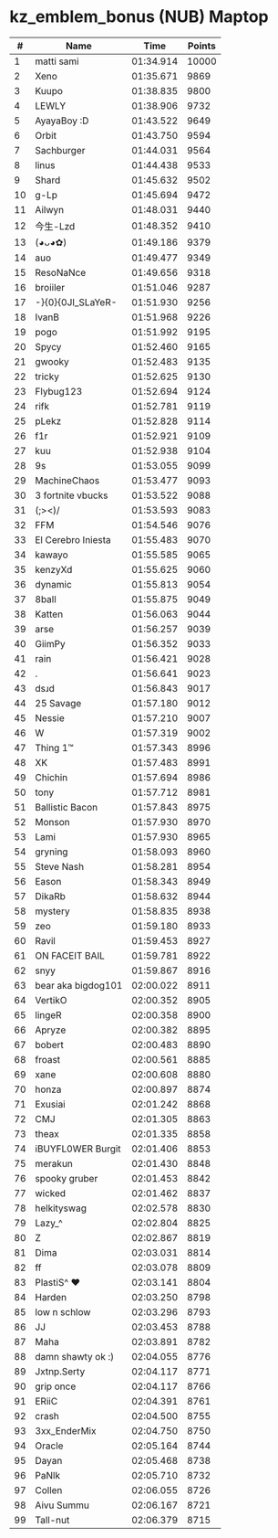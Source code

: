 # kz_emblem_bonus (NUB) Maptop

|  # | Name | Time | Points |
|-------------- | -------------- | -------------- | -------------- | 
| 1 | matti sami | 01:34.914 | 10000 | 
| 2 | Xeno | 01:35.671 | 9869 | 
| 3 | Kuupo | 01:38.835 | 9800 | 
| 4 | LEWLY | 01:38.906 | 9732 | 
| 5 | AyayaBoy :D | 01:43.522 | 9649 | 
| 6 | Orbit | 01:43.750 | 9594 | 
| 7 | Sachburger | 01:44.031 | 9564 | 
| 8 | linus | 01:44.438 | 9533 | 
| 9 | Shard | 01:45.632 | 9502 | 
| 10 | g-Lp | 01:45.694 | 9472 | 
| 11 | Ailwyn | 01:48.031 | 9440 | 
| 12 | 今生-Lzd | 01:48.352 | 9410 | 
| 13 | (◕ᴗ◕✿) | 01:49.186 | 9379 | 
| 14 | auo | 01:49.477 | 9349 | 
| 15 | ResoNaNce | 01:49.656 | 9318 | 
| 16 | broiiler | 01:51.046 | 9287 | 
| 17 | -}{0}{0JI_SLaYeR- | 01:51.930 | 9256 | 
| 18 | IvanB | 01:51.968 | 9226 | 
| 19 | pogo | 01:51.992 | 9195 | 
| 20 | Spycy | 01:52.460 | 9165 | 
| 21 | gwooky | 01:52.483 | 9135 | 
| 22 | tricky | 01:52.625 | 9130 | 
| 23 | Flybug123 | 01:52.694 | 9124 | 
| 24 | rifk | 01:52.781 | 9119 | 
| 25 | pLekz | 01:52.828 | 9114 | 
| 26 | f1r | 01:52.921 | 9109 | 
| 27 | kuu | 01:52.938 | 9104 | 
| 28 | 9s | 01:53.055 | 9099 | 
| 29 | MachineChaos | 01:53.477 | 9093 | 
| 30 | 3 fortnite vbucks | 01:53.522 | 9088 | 
| 31 | (;><)/ | 01:53.593 | 9083 | 
| 32 | FFM | 01:54.546 | 9076 | 
| 33 | El Cerebro Iniesta | 01:55.483 | 9070 | 
| 34 | kawayo | 01:55.585 | 9065 | 
| 35 | kenzyXd | 01:55.625 | 9060 | 
| 36 | dynamic | 01:55.813 | 9054 | 
| 37 | 8ball | 01:55.875 | 9049 | 
| 38 | Katten | 01:56.063 | 9044 | 
| 39 | arse | 01:56.257 | 9039 | 
| 40 | GiimPy | 01:56.352 | 9033 | 
| 41 | rain | 01:56.421 | 9028 | 
| 42 | . | 01:56.641 | 9023 | 
| 43 | dsɹd | 01:56.843 | 9017 | 
| 44 | 25 Savage | 01:57.180 | 9012 | 
| 45 | Nessie | 01:57.210 | 9007 | 
| 46 | W | 01:57.319 | 9002 | 
| 47 | Thing 1™ | 01:57.343 | 8996 | 
| 48 | XK | 01:57.483 | 8991 | 
| 49 | Chichin | 01:57.694 | 8986 | 
| 50 | tony | 01:57.712 | 8981 | 
| 51 | Ballistic Bacon | 01:57.843 | 8975 | 
| 52 | Monson | 01:57.930 | 8970 | 
| 53 | Lami | 01:57.930 | 8965 | 
| 54 | gryning | 01:58.093 | 8960 | 
| 55 | Steve Nash | 01:58.281 | 8954 | 
| 56 | Eason | 01:58.343 | 8949 | 
| 57 | DikaRb | 01:58.632 | 8944 | 
| 58 | mystery | 01:58.835 | 8938 | 
| 59 | zeo | 01:59.180 | 8933 | 
| 60 | Ravil | 01:59.453 | 8927 | 
| 61 | ON FACEIT BAIL | 01:59.781 | 8922 | 
| 62 | snyy | 01:59.867 | 8916 | 
| 63 | bear aka bigdog101 | 02:00.022 | 8911 | 
| 64 | VertikO | 02:00.352 | 8905 | 
| 65 | lingeR | 02:00.358 | 8900 | 
| 66 | Apryze | 02:00.382 | 8895 | 
| 67 | bobert | 02:00.483 | 8890 | 
| 68 | froast | 02:00.561 | 8885 | 
| 69 | xane | 02:00.608 | 8880 | 
| 70 | honza | 02:00.897 | 8874 | 
| 71 | Exusiai | 02:01.242 | 8868 | 
| 72 | CMJ | 02:01.305 | 8863 | 
| 73 | theax | 02:01.335 | 8858 | 
| 74 | iBUYFL0WER Burgit | 02:01.406 | 8853 | 
| 75 | merakun | 02:01.430 | 8848 | 
| 76 | spooky gruber | 02:01.453 | 8842 | 
| 77 | wicked | 02:01.462 | 8837 | 
| 78 | helkityswag | 02:02.578 | 8830 | 
| 79 | Lazy_^ | 02:02.804 | 8825 | 
| 80 | Z | 02:02.867 | 8819 | 
| 81 | Dima | 02:03.031 | 8814 | 
| 82 | ff | 02:03.078 | 8809 | 
| 83 | PlastiS^ ♥ | 02:03.141 | 8804 | 
| 84 | Harden | 02:03.250 | 8798 | 
| 85 | low n schlow | 02:03.296 | 8793 | 
| 86 | JJ | 02:03.453 | 8788 | 
| 87 | Maha | 02:03.891 | 8782 | 
| 88 | damn shawty ok :) | 02:04.055 | 8776 | 
| 89 | Jxtnp.Serty | 02:04.117 | 8771 | 
| 90 | grip once | 02:04.117 | 8766 | 
| 91 | ERiiC | 02:04.391 | 8761 | 
| 92 | crash | 02:04.500 | 8755 | 
| 93 | 3xx_EnderMix | 02:04.750 | 8750 | 
| 94 | Oracle | 02:05.164 | 8744 | 
| 95 | Dayan | 02:05.468 | 8738 | 
| 96 | PaNlk | 02:05.710 | 8732 | 
| 97 | Collen | 02:06.055 | 8726 | 
| 98 | Aivu Summu | 02:06.167 | 8721 | 
| 99 | Tall-nut | 02:06.379 | 8715 | 

